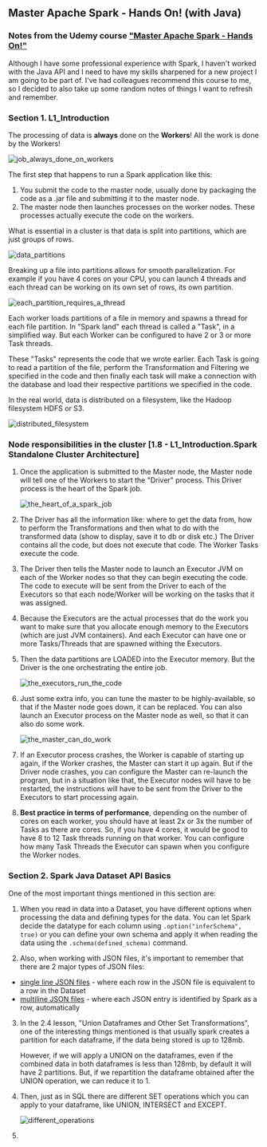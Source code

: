## Master Apache Spark - Hands On! (with Java)

### Notes from the Udemy course ["Master Apache Spark - Hands On!"](https://udemy.com/course/the-ultimate-apache-spark-with-java-course-hands-on)

Although I have some professional experience with Spark, I haven't worked with the Java API and I need to have my skills sharpened for a new project I am going to be part of. I've had colleagues recommend this course to me, so I decided to also take up some random notes of things I want to refresh and remember.

### Section 1. L1_Introduction

The processing of data is **always** done on the **Workers**! All the work is done by the Workers!

![job_always_done_on_workers](/media/img1.png)

The first step that happens to run a Spark application like this:
1. You submit the code to the master node, usually done by packaging the code as a .jar file and submitting it to the master node.
2. The master node then launches processes on the worker nodes. These processes actually execute the code on the workers.

What is essential in a cluster is that data is split into partitions, which are just groups of rows.

![data_partitions](/media/img2.png)

Breaking up a file into partitions allows for smooth parallelization. For example if you have 4 cores on your  CPU, you can launch 4 threads and each thread can be working on its own set of rows, its own partition.

![each_partition_requires_a_thread](/media/img3.png)

Each worker loads partitions of a file in memory and spawns a thread for each file partition. In "Spark land" each thread is called a "Task", in a simplified way. But each Worker can be configured to have 2 or 3 or more Task threads.

These "Tasks" represents the code that we wrote earlier. Each Task is going to read a partition of the file, perform the Transformation and Filtering we specified in the code and then finally each task will make a connection with the database and load their respective partitions we specified in the code.

In the real world, data is distributed on a filesystem, like the Hadoop filesystem HDFS or S3.

![distributed_filesystem](/media/img4.png)

### Node responsibilities in the cluster [1.8 - L1_Introduction.Spark Standalone Cluster Architecture]

1. Once the application is submitted to the Master node, the Master node will tell one of the Workers to start the "Driver" process. This Driver process is the heart of the Spark job.

    ![the_heart_of_a_spark_job](/media/img5.png)

2. The Driver has all the information like: where to get the data from, how to perform the Transformations and then what to do with the transformed data (show to display, save it to db or disk etc.)
The Driver contains all the code, but does not execute that code. The Worker Tasks execute the code. 
 
3. The Driver then tells the Master node to launch an Executor JVM on each of the Worker nodes so that they can begin executing the code. The code to execute will be sent from the Driver to each of the Executors so that each node/Worker will be working on the tasks that it was assigned.

4. Because the Executors are the actual processes that do the work you want to make sure that you allocate enough memory to the Executors (which are just JVM containers). And each Executor can have one or more Tasks/Threads that are spawned withing the Executors.

5. Then the data partitions are LOADED into the Executor memory. But the Driver is the one orchestrating the entire job.
    
    ![the_executors_run_the_code](/media/img6.png)

6. Just some extra info, you can tune the master to be highly-available, so that if the Master node goes down, it can be replaced. You can also launch an Executor process on the Master node as well, so that it can also do some work.

    ![the_master_can_do_work](/media/img7.png)

7. If an Executor process crashes, the Worker is capable of starting up again, if the Worker crashes, the Master can start it up again. But if the Driver node crashes, you can configure the Master can re-launch the program, but in a situation like that, the Executor nodes will have to be restarted, the instructions will have to be sent from the Driver to the Executors to start processing again.

8. **Best practice in terms of performance**, depending on the number of cores on each worker, you should have at least 2x or 3x the number of Tasks as there are cores. So, if you have 4 cores, it would be good to have 8 to 12 Task threads running on that worker. You can configure how many Task Threads the Executor can spawn when you configure the Worker nodes.

### Section 2. Spark Java Dataset API Basics

One of the most important things mentioned in this section are:

1. When you read in data into a Dataset, you have different options when processing the data and defining types for the data. You can let Spark decide the datatype for each column using `.option("inferSchema", true)` or you can define your own schema and apply it when reading the data using the `.schema(defined_schema)` command.

2. Also, when working with JSON files, it's important to remember that there are 2 major types of JSON files:
- [single line JSON files](/L1/simple.json) - where each row in the JSON file is equivalent to a row in the Dataset
- [multiline JSON files](/L1/multiline.json) - where each JSON entry is identified by Spark as a row, automatically

3. In the 2.4 lesson, "Union Dataframes and Other Set Transformations", one of the interesting things mentioned is that usually spark creates a partition for each dataframe, if the data being stored is up to 128mb.

   However, if we will apply a UNION on the dataframes, even if the combined data in both dataframes is less than 128mb, by default it will have 2 partitions. But, if we repartition the dataframe obtained after the UNION operation, we can reduce it to 1.

4. Then, just as in SQL there are different SET operations which you can apply to your dataframe, like UNION, INTERSECT and EXCEPT.

   ![different_operations](/media/img8.png)

5. 